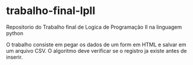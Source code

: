 # trabalho-final-lpII
Repositorio do Trabalho final de Logica de Programação II na linguagem python

O trabalho consiste em pegar os dados de um form em HTML e salvar em um arquivo CSV.
O algoritmo deve verificar se o registro ja existe antes de inserir.
